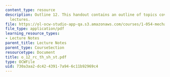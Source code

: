 ```yaml
---
content_type: resource
description: Outline 12. This handout contains an outline of topics covered in course
  lectures.
file: https://ol-ocw-studio-app-qa.s3.amazonaws.com/courses/1-054-mechanics-and-design-of-concrete-structures-spring-2004/730a3aa2dc4243917a946c11b92969c4_o_12_rc_th_sh_st.pdf
file_type: application/pdf
learning_resource_types:
- Lecture Notes
parent_title: Lecture Notes
parent_type: CourseSection
resourcetype: Document
title: o_12_rc_th_sh_st.pdf
type: OCWFile
uid: 730a3aa2-dc42-4391-7a94-6c11b92969c4
---
```

